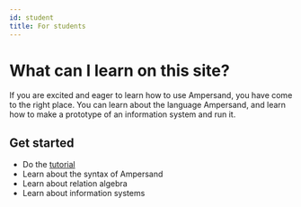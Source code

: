 ```yaml
---
id: student
title: For students
---
```


# What can I learn on this site?
If you are excited and eager to learn how to use Ampersand, you have come to the right place.
You can learn about the language Ampersand, and learn how to make a prototype of an information system and run it.

## Get started
* Do the [tutorial](Ampersand/tutorial-rap3)
* Learn about the syntax of Ampersand
* Learn about relation algebra
* Learn about information systems
